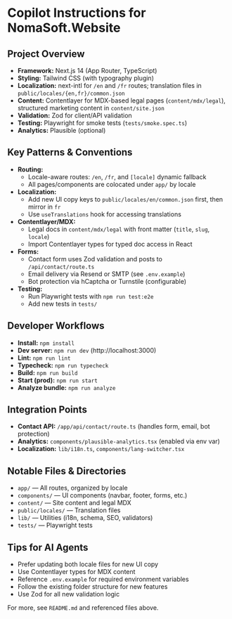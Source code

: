 # Copilot Instructions for NomaSoft.Website

## Project Overview
- **Framework:** Next.js 14 (App Router, TypeScript)
- **Styling:** Tailwind CSS (with typography plugin)
- **Localization:** next-intl for `/en` and `/fr` routes; translation files in `public/locales/{en,fr}/common.json`
- **Content:** Contentlayer for MDX-based legal pages (`content/mdx/legal`), structured marketing content in `content/site.json`
- **Validation:** Zod for client/API validation
- **Testing:** Playwright for smoke tests (`tests/smoke.spec.ts`)
- **Analytics:** Plausible (optional)

## Key Patterns & Conventions
- **Routing:**
  - Locale-aware routes: `/en`, `/fr`, and `[locale]` dynamic fallback
  - All pages/components are colocated under `app/` by locale
- **Localization:**
  - Add new UI copy keys to `public/locales/en/common.json` first, then mirror in `fr`
  - Use `useTranslations` hook for accessing translations
- **Contentlayer/MDX:**
  - Legal docs in `content/mdx/legal` with front matter (`title`, `slug`, `locale`)
  - Import Contentlayer types for typed doc access in React
- **Forms:**
  - Contact form uses Zod validation and posts to `/api/contact/route.ts`
  - Email delivery via Resend or SMTP (see `.env.example`)
  - Bot protection via hCaptcha or Turnstile (configurable)
- **Testing:**
  - Run Playwright tests with `npm run test:e2e`
  - Add new tests in `tests/`

## Developer Workflows
- **Install:** `npm install`
- **Dev server:** `npm run dev` (http://localhost:3000)
- **Lint:** `npm run lint`
- **Typecheck:** `npm run typecheck`
- **Build:** `npm run build`
- **Start (prod):** `npm run start`
- **Analyze bundle:** `npm run analyze`

## Integration Points
- **Contact API:** `/app/api/contact/route.ts` (handles form, email, bot protection)
- **Analytics:** `components/plausible-analytics.tsx` (enabled via env var)
- **Localization:** `lib/i18n.ts`, `components/lang-switcher.tsx`

## Notable Files & Directories
- `app/` — All routes, organized by locale
- `components/` — UI components (navbar, footer, forms, etc.)
- `content/` — Site content and legal MDX
- `public/locales/` — Translation files
- `lib/` — Utilities (i18n, schema, SEO, validators)
- `tests/` — Playwright tests

## Tips for AI Agents
- Prefer updating both locale files for new UI copy
- Use Contentlayer types for MDX content
- Reference `.env.example` for required environment variables
- Follow the existing folder structure for new features
- Use Zod for all new validation logic

For more, see `README.md` and referenced files above.
